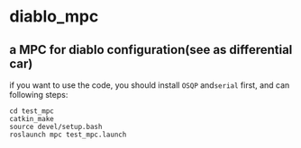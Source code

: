 # diablo_mpc

## a MPC for diablo configuration(see as differential car)

if you want to use the code, you should install `OSQP` and`serial` first, and can following steps:

```
cd test_mpc
catkin_make
source devel/setup.bash
roslaunch mpc test_mpc.launch
```

